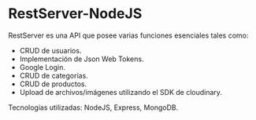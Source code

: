 # RestServer-NodeJS

RestServer es una API que posee varias funciones esenciales tales como:

- CRUD de usuarios.
- Implementación de Json Web Tokens.
- Google Login.
- CRUD de categorías.
- CRUD de productos.
- Upload de archivos/imágenes utilizando el SDK de cloudinary.


Tecnologías utilizadas: NodeJS, Express, MongoDB.
